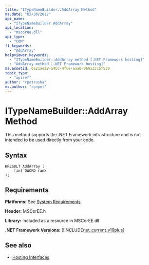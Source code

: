 ```yaml
---
title: "ITypeNameBuilder::AddArray Method"
ms.date: "03/30/2017"
api_name: 
  - "ITypeNameBuilder.AddArray"
api_location: 
  - "mscoree.dll"
api_type: 
  - "COM"
f1_keywords: 
  - "AddArray"
helpviewer_keywords: 
  - "ITypeNameBuilder::AddArray method [.NET Framework hosting]"
  - "AddArray method [.NET Framework hosting]"
ms.assetid: 0a21ae28-54bc-4f6e-aaa6-960a22c5f530
topic_type: 
  - "apiref"
author: "rpetrusha"
ms.author: "ronpet"
---
```

# ITypeNameBuilder::AddArray Method
This method supports the .NET Framework infrastructure and is not intended to be used directly from your code.  
  
## Syntax  
  
```  
HRESULT AddArray (  
    [in] DWORD rank  
);  
```  
  
## Requirements  
 **Platforms:** See [System Requirements](../../../../docs/framework/get-started/system-requirements.md).  
  
 **Header:** MSCorEE.h  
  
 **Library:** Included as a resource in MSCorEE.dll  
  
 **.NET Framework Versions:** [!INCLUDE[net_current_v10plus](../../../../includes/net-current-v10plus-md.md)]  
  
## See also
- [Hosting Interfaces](../../../../docs/framework/unmanaged-api/hosting/hosting-interfaces.md)

